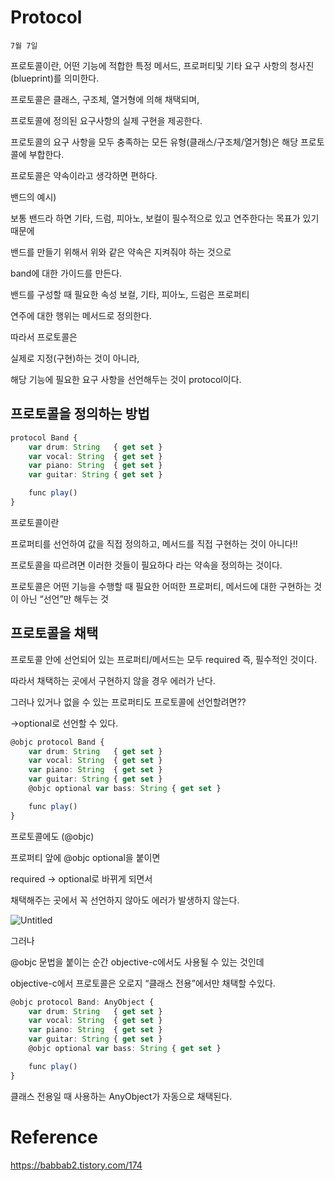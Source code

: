 # Protocol

`7월 7일`

프로토콜이란, 어떤 기능에 적합한 특정 메서드, 프로퍼티및 기타 요구 사항의 청사진(blueprint)를 의미한다.

프로토콜은 클래스, 구조체, 열거형에 의해 채택되며, 

프로토콜에 정의된 요구사항의 실제 구현을 제공한다.

프로토콜의 요구 사항을 모두 충족하는 모든 유형(클래스/구조체/열거형)은 해당 프로토콜에 부합한다.

프로토콜은 약속이라고 생각하면 편하다.

밴드의 예시)

보통 밴드라 하면 기타, 드럼, 피아노, 보컬이 필수적으로 있고 연주한다는 목표가 있기 때문에

밴드를 만들기 위해서 위와 같은 약속은 지켜줘야 하는 것으로

band에 대한 가이드를 만든다.

밴드를 구성할 때 필요한 속성 보컬, 기타, 피아노, 드럼은 프로퍼티

연주에 대한 행위는 메서드로 정의한다.

따라서 프로토콜은

실제로 지정(구현)하는 것이 아니라,

해당 기능에 필요한 요구 사항을 선언해두는 것이 protocol이다.

## 프로토콜을 정의하는 방법

```jsx
protocol Band {
    var drum: String   { get set }
    var vocal: String  { get set }
    var piano: String  { get set }
    var guitar: String { get set } 

    func play()
}
```

프로토콜이란 

프로퍼티를 선언하여 값을 직접 정의하고, 메서드를 직접 구현하는 것이 아니다!!

프로토콜을 따르려면 이러한 것들이 필요하다 라는 약속을 정의하는 것이다.

프로토콜은 어떤 기능을 수행할 때 필요한 어떠한 프로퍼티, 메서드에 대한 구현하는 것이 아닌 “선언”만 해두는 것

## 프로토콜을 채택

프로토콜 안에 선언되어 있는 프로퍼티/메서드는 모두 required 즉, 필수적인 것이다.

따라서 채택하는 곳에서 구현하지 않을 경우 에러가 난다.

그러나 있거나 없을 수 있는 프로퍼티도 프로토콜에 선언할려면??

→optional로 선언할 수 있다.

```jsx
@objc protocol Band {
    var drum: String   { get set }
    var vocal: String  { get set }
    var piano: String  { get set }
    var guitar: String { get set }
    @objc optional var bass: String { get set } 

    func play()
}
```

프로토콜에도 (@objc) 

프로퍼티 앞에 @objc optional을 붙이면

required → optional로 바뀌게 되면서

채택해주는 곳에서 꼭 선언하지 않아도 에러가 발생하지 않는다.

![Untitled](https://s3-us-west-2.amazonaws.com/secure.notion-static.com/234b4705-0e23-408a-bbad-3c2c2597f10b/Untitled.png)

그러나 

@objc 문법을 붙이는 순간 objective-c에서도 사용될 수 있는 것인데

objective-c에서 프로토콜은 오로지 “클래스 전용”에서만 채택할 수있다.

```jsx
@objc protocol Band: AnyObject {
    var drum: String   { get set }
    var vocal: String  { get set }
    var piano: String  { get set }
    var guitar: String { get set }
    @objc optional var bass: String { get set } 

    func play()
}
```

클래스 전용일 때 사용하는 AnyObject가 자동으로 채택된다.

# Reference

https://babbab2.tistory.com/174
